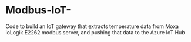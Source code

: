 # Modbus-IoT-
Code to build an IoT gateway that extracts temperature data from Moxa ioLogik E2262 modbus server, and pushing that data to the Azure IoT Hub
